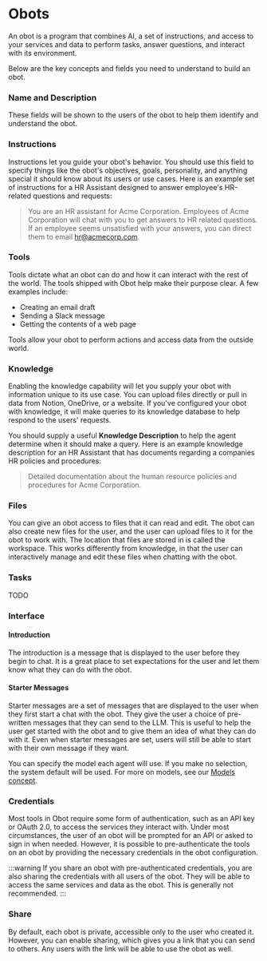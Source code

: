 # Obots

An obot is a program that combines AI, a set of instructions, and access to your services and data to perform tasks, answer questions, and interact with its environment.

Below are the key concepts and fields you need to understand to build an obot.

### Name and Description

These fields will be shown to the users of the obot to help them identify and understand the obot.

### Instructions

Instructions let you guide your obot's behavior.
You should use this field to specify things like the obot's objectives, goals, personality, and anything special it should know about its users or use cases.
Here is an example set of instructions for a HR Assistant designed to answer employee's HR-related questions and requests:

> You are an HR assistant for Acme Corporation. Employees of Acme Corporation will chat with you to get answers to HR related questions. If an employee seems unsatisfied with your answers, you can direct them to email hr@acmecorp.com.

### Tools

Tools dictate what an obot can do and how it can interact with the rest of the world. The tools shipped with Obot help make their purpose clear. A few examples include:
- Creating an email draft
- Sending a Slack message
- Getting the contents of a web page

Tools allow your obot to perform actions and access data from the outside world.

### Knowledge

Enabling the knowledge capability will let you supply your obot with information unique to its use case.
You can upload files directly or pull in data from Notion, OneDrive, or a website.
If you've configured your obot with knowledge, it will make queries to its knowledge database to help respond to the users' requests.

You should supply a useful **Knowledge Description** to help the agent determine when it should make a query.
Here is an example knowledge description for an HR Assistant that has documents regarding a companies HR policies and procedures:

> Detailed documentation about the human resource policies and procedures for Acme Corporation.

### Files

You can give an obot access to files that it can read and edit. The obot can also create new files for the user, and the user can upload files to it for the obot to work with.
The location that files are stored in is called the workspace. This works differently from knowledge, in that the user can interactively manage and edit these files when chatting with the obot.

### Tasks

TODO

### Interface

#### Introduction

The introduction is a message that is displayed to the user before they begin to chat. It is a great place to set expectations for the user and let them know what they can do with the obot.

#### Starter Messages

Starter messages are a set of messages that are displayed to the user when they first start a chat with the obot.
They give the user a choice of pre-written messages that they can send to the LLM.
This is useful to help the user get started with the obot and to give them an idea of what they can do with it.
Even when starter messages are set, users will still be able to start with their own message if they want.

You can specify the model each agent will use. If you make no selection, the system default will be used. For more on models, see our [Models concept](models).

### Credentials

Most tools in Obot require some form of authentication, such as an API key or OAuth 2.0, to access the services they interact with.
Under most circumstances, the user of an obot will be prompted for an API or asked to sign in when needed.
However, it is possible to pre-authenticate the tools on an obot by providing the necessary credentials in the obot configuration.

:::warning
If you share an obot with pre-authenticated credentials, you are also sharing the credentials with all users of the obot.
They will be able to access the same services and data as the obot.
This is generally not recommended.
:::

### Share

By default, each obot is private, accessible only to the user who created it. However, you can enable sharing,
which gives you a link that you can send to others. Any users with the link will be able to use the obot as well.
